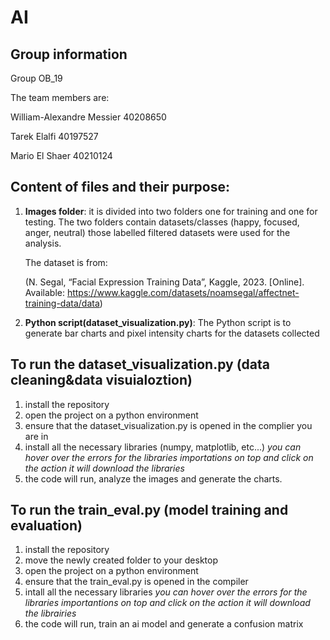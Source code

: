 # AI
## Group information
Group OB_19

The team members are:

William-Alexandre Messier 40208650

Tarek Elalfi 40197527

Mario El Shaer 40210124

## Content of files and their purpose:
1. **Images folder**: it is divided into two folders one for training and one for testing. The two folders contain datasets/classes (happy, focused, anger, neutral) those labelled filtered datasets were used for the analysis.

    The dataset is from:
   
   (N. Segal, “Facial Expression Training Data”, Kaggle, 2023. [Online]. Available: https://www.kaggle.com/datasets/noamsegal/affectnet-training-data/data)

2.  **Python script(dataset_visualization.py)**: The Python script is to generate bar charts and pixel intensity charts for the datasets collected

## To run the dataset_visualization.py (data cleaning&data visuialoztion)
1. install the repository
2. open the project on a python environment
3. ensure that the dataset_visualization.py is opened in the complier you are in
4. install all the necessary libraries (numpy, matplotlib, etc...) *you can hover over the errors for the libraries importations on top and click on the action it will download the libraries*
5. the code will run, analyze the images and generate the charts.  

## To run the train_eval.py (model training and evaluation)
1. install the repository
2. move the newly created folder to your desktop
3. open the project on a python environment
4. ensure that the train_eval.py is opened in the compiler
5. intall all the necessary libraries *you can hover over the errors for the libraries importantions on top and click on the action it will download the librairies*
6. the code will run, train an ai model and generate a confusion matrix
